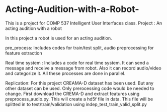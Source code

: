 # Acting-Audition-with-a-Robot-
This is a project for COMP 537 Intelligent User Interfaces class. Project : An acting audition with a robot

In this project a robot is used for an acting audition.

pre_process: Includes codes for train/test split, audio preprocessing for feature extraction

Real time system : Includes a code for real time system. It can send a message and receive a message from robot. Also it can record audio/video and categorize it. All these processes are done in parallel.


Replication:
For this project CREAMA-D dataset has been used. But any other dataset can be used. Only prerocessing code would be needed to change. First download the CREMA-D and extract features using preprocess_audio.py. This will create a hd5f file in data. This file will be splitted in to test/train/validation using indep_test_train_valid_split.py
